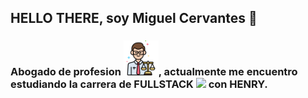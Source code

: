 ## HELLO THERE, soy Miguel Cervantes 👋

### Abogado de profesion <img src="Abogado.png" width="56">, actualmente me encuentro estudiando la carrera de FULLSTACK ![ ](MCervantesGonzalez/Programador.png) con HENRY.

